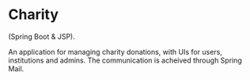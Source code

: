 # Charity
(Spring Boot & JSP).

An application for managing charity donations, with UIs for users, institutions and admins. The communication is acheived through Spring Mail.
